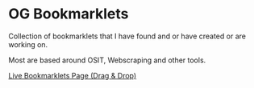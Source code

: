 # OG Bookmarklets

Collection of bookmarklets that I have found and or have created or are working on.

Most are based around OSIT, Webscraping and other tools.

<a href="https://alecmccutcheon.github.io/MixtapeXD-Bookmarklets/">Live Bookmarklets Page (Drag & Drop)</a>
